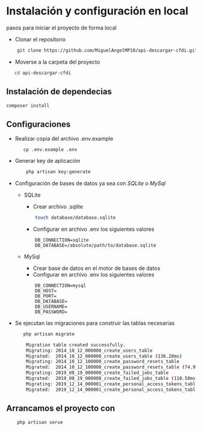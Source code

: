 # Instalación y configuración en local

pasos para iniciar el proyecto de forma local

-   Clonar el repositorio

```bash
    git clone https://github.com/MiguelAngelMP10/api-descargar-cfdi.git
```

-   Moverse a la carpeta del proyecto

```bash
   cd api-descargar-cfdi
```

## Instalación de dependecias

```bash
composer install
```

## Configuraciones

-   Realizar copia del archivo .env.example

    ```
       cp .env.example .env
    ```

-   Generar key de aplicación
    ```bash
        php artisan key:generate
    ```
-   Configuración de bases de datos ya sea con _SQLite o MySql_

    -   SQLite

        -   Crear archivo .sqlite

        ```bash
            touch database/database.sqlite
        ```

        -   Configurar en archivo .env los siguientes valores

        ```env
            DB_CONNECTION=sqlite
            DB_DATABASE=/absolute/path/to/database.sqlite
        ```

    -   MySql

        -   Crear base de datos en el motor de bases de datos
        -   Configurar en archivo .env los siguientes valores

        ```env
            DB_CONNECTION=mysql
            DB_HOST=
            DB_PORT=
            DB_DATABASE=
            DB_USERNAME=
            DB_PASSWORD=
        ```

-   Se ejecutan las migraciones para construir las tablas necesarias

    ```bash
       php artisan migrate
    ```

    ```bash
        Migration table created successfully.
        Migrating: 2014_10_12_000000_create_users_table
        Migrated:  2014_10_12_000000_create_users_table (136.28ms)
        Migrating: 2014_10_12_100000_create_password_resets_table
        Migrated:  2014_10_12_100000_create_password_resets_table (74.94ms)
        Migrating: 2019_08_19_000000_create_failed_jobs_table
        Migrated:  2019_08_19_000000_create_failed_jobs_table (110.58ms)
        Migrating: 2019_12_14_000001_create_personal_access_tokens_table
        Migrated:  2019_12_14_000001_create_personal_access_tokens_table (94.67ms)
    ```
## Arrancamos el proyecto con

```bash
    php artisan serve
```

